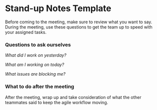 # Stand-up Notes Template
Before coming to the meeting, make sure to review what you want to say. During the meeting, use these questions to get the team up to speed with your assigned tasks.

### Questions to ask ourselves
*What did I work on yesterday?*

*What am I working on today?*

*What issues are blocking me?*

### What to do after the meeting
After the meeting, wrap up and take consideration of what the other teammates said to keep the agile workflow moving.